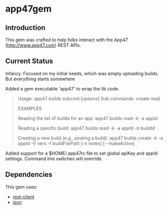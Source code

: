 # app47gem

## Introduction
This gem was crafted to help folks interact with the App47 (http://www.app47.com) REST APIs. 

## Current Status
Infancy. Focused on my initial needs, which was simply uploading builds. But everything starts somewhere

Added a gem executable 'app47' to wrap the lib code.

>Usage: app47 builds subcmd [options]
>Sub commands: create read
>
>EXAMPLES
>
>Reading the list of builds for an app:
>  app47 builds read -k <apiKey> -a appId
>
>Reading a specific build:
>  app47 builds read -k <apiKey> -a appId -b buildId
>
>Creating a new build (e.g., posting a build):
>  app47 builds create -k <apiKey> -a appId -V vers -f buildFilePath \[-n notes\] \[--makeActive\]
>

Added support for a $HOME/.app47rc file to set global apiKey and appId settings. Command line switches will override.

## Dependencies
This gem uses:

*   [rest-client](http://rubygems.org/gems/rest-client)
*   [json](http://rubygems.org/gems/json)
